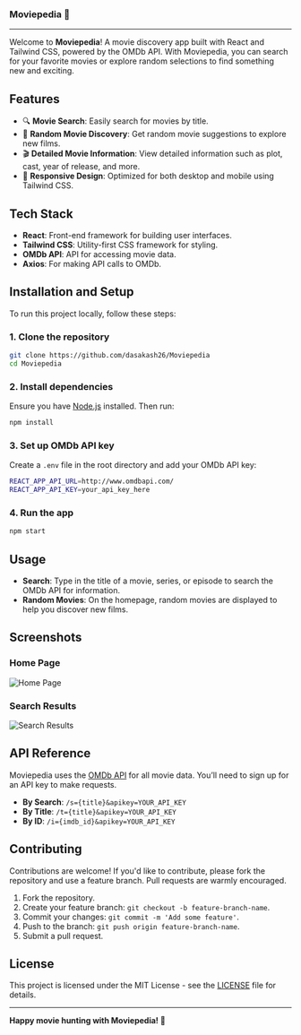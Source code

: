 ### Moviepedia 🎥
---
Welcome to **Moviepedia**! A movie discovery app built with React and Tailwind CSS, powered by the OMDb API. With Moviepedia, you can search for your favorite movies or explore random selections to find something new and exciting.

## Features

- 🔍 **Movie Search**: Easily search for movies by title.
- 🎲 **Random Movie Discovery**: Get random movie suggestions to explore new films.
- 🎬 **Detailed Movie Information**: View detailed information such as plot, cast, year of release, and more.
- 📱 **Responsive Design**: Optimized for both desktop and mobile using Tailwind CSS.

## Tech Stack

- **React**: Front-end framework for building user interfaces.
- **Tailwind CSS**: Utility-first CSS framework for styling.
- **OMDb API**: API for accessing movie data.
- **Axios**: For making API calls to OMDb.

## Installation and Setup

To run this project locally, follow these steps:

### 1. Clone the repository

```bash
git clone https://github.com/dasakash26/Moviepedia
cd Moviepedia
```

### 2. Install dependencies

Ensure you have [Node.js](https://nodejs.org/) installed. Then run:

```bash
npm install
```

### 3. Set up OMDb API key

Create a `.env` file in the root directory and add your OMDb API key:

```bash
REACT_APP_API_URL=http://www.omdbapi.com/
REACT_APP_API_KEY=your_api_key_here
```

### 4. Run the app

```bash
npm start
```

## Usage

- **Search**: Type in the title of a movie, series, or episode to search the OMDb API for information.
- **Random Movies**: On the homepage, random movies are displayed to help you discover new films.

## Screenshots

### Home Page
![Home Page](https://i.postimg.cc/62Y8mT8s/Screenshot-2024-10-13-144145.png)

### Search Results
![Search Results](link-to-searchresults-screenshot)

## API Reference

Moviepedia uses the [OMDb API](http://www.omdbapi.com/) for all movie data. You’ll need to sign up for an API key to make requests.

- **By Search**: `/s={title}&apikey=YOUR_API_KEY`
- **By Title**: `/t={title}&apikey=YOUR_API_KEY`
- **By ID**: `/i={imdb_id}&apikey=YOUR_API_KEY`

## Contributing

Contributions are welcome! If you'd like to contribute, please fork the repository and use a feature branch. Pull requests are warmly encouraged.

1. Fork the repository.
2. Create your feature branch: `git checkout -b feature-branch-name`.
3. Commit your changes: `git commit -m 'Add some feature'`.
4. Push to the branch: `git push origin feature-branch-name`.
5. Submit a pull request.

## License

This project is licensed under the MIT License - see the [LICENSE](LICENSE) file for details.

---

**Happy movie hunting with Moviepedia! 🍿**
